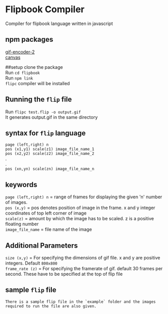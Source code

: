 # Flipbook Compiler
Compiler for flipbook language written in javascript

## npm packages
[gif-encoder-2](https://www.npmjs.com/package/gif-encoder-2/)   
[canvas](https://www.npmjs.com/package/canvas/)   

##setup
clone the package   
Run `cd flipbook`   
Run `npm link`      
`flipc` compiler will be installed

## Running the `flip` file    
Run `flipc test.flip -o output.gif`   
It generates output.gif in the same directory   

## syntax for `flip` language
`page (left,right) n`   
`pos (x1,y1) scale(z1) image_file_name_1`   
`pos (x2,y2) scale(z2) image_file_name_2`   
.    
.   
`pos (xn,yn) scale(zn) image_file_name_n`   

## keywords

`page (left,right) n` = range of frames for displaying the given 'n' number of images.    
`pos (x,y)` = pos denotes position of image in the frame. x and y integer coordinates of top left corner of image   
`scale(z)` = amount by which the image has to be scaled. z is a positive floating number    
`image_file_name` = file name of the image    
 
 ## Additional Parameters
 `size (x,y)` = For specifying the dimensions of gif file. x and y are positive integers. Default `800x800`    
 `frame_rate (z)` = For specifying the framerate of gif. default 30 frames per second.
  These have to be specified at the top of flip file    
  ## sample `flip` file
    There is a sample flip file in the `example` folder and the images required to run the file are also given.
    





